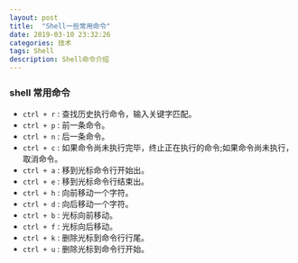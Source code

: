 ```yaml
---
layout: post
title:  "Shell一些常用命令"
date: 2019-03-10 23:32:26
categories: 技术
tags: Shell 
description: Shell命令介绍 
---
```


### shell 常用命令

* `ctrl + r` : 查找历史执行命令，输入关键字匹配。
* `ctrl + p` : 前一条命令。
* `ctrl + n` : 后一条命令。
* `ctrl + c` : 如果命令尚未执行完毕，终止正在执行的命令;如果命令尚未执行，取消命令。 
* `ctrl + a` : 移到光标命令行开始出。 
* `ctrl + e` : 移到光标命令行结束出。 
* `ctrl + h` : 向前移动一个字符。 
* `ctrl + d` : 向后移动一个字符。 
* `ctrl + b` : 光标向前移动。 
* `ctrl + f` : 光标向后移动。 
* `ctrl + k` : 删除光标到命令行行尾。 
* `ctrl + u` : 删除光标到命令行开始。 

